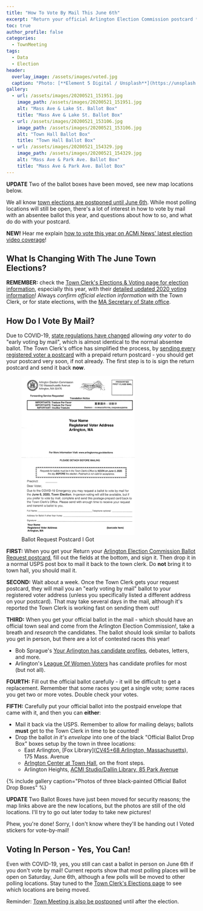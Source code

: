 ```yaml
---
title: "How To Vote By Mail This June 6th"
excerpt: "Return your official Arlington Election Commission postcard **now** to get a ballot!"
toc: true
author_profile: false
categories:
  - TownMeeting
tags:
  - Data
  - Election
header:
  overlay_image: /assets/images/voted.jpg
  caption: "Photo: [**Element 5 Digital / Unsplash**](https://unsplash.com/@element5digital)"
gallery:
  - url: /assets/images/20200521_151951.jpg
    image_path: /assets/images/20200521_151951.jpg
    alt: "Mass Ave & Lake St. Ballot Box"
    title: "Mass Ave & Lake St. Ballot Box"
  - url: /assets/images/20200521_153106.jpg
    image_path: /assets/images/20200521_153106.jpg
    alt: "Town Hall Ballot Box"
    title: "Town Hall Ballot Box"
  - url: /assets/images/20200521_154329.jpg
    image_path: /assets/images/20200521_154329.jpg
    alt: "Mass Ave & Park Ave. Ballot Box"
    title: "Mass Ave & Park Ave. Ballot Box"
---
```


**UPDATE** Two of the ballot boxes have been moved, see new map locations below.

We all know [town elections are postponed until June 6th](https://www.arlingtonma.gov/elections).  While most polling locations will still be open, there's a lot of interest in how to vote by mail with an absentee ballot this year, and questions about how to so, and what do do with your postcard.

**NEW!** Hear me explain [how to vote this year on ACMi News' latest election video coverage](https://www.facebook.com/acminews/videos/591264048434976/)!

## What Is Changing With The June Town Elections?

**REMEMBER:** check the [Town Clerk's Elections & Voting page for election information](https://www.arlingtonma.gov/town-governance/elections-voting), especially this year, with their [detailed updated 2020 voting information](https://www.arlingtonma.gov/Home/Components/News/News/10198/16?backlist=%2fhome)!  Always _confirm official election information_ with the Town Clerk, or for state elections, with the [MA Secretary of State office](http://www.sec.state.ma.us/ele/elevoterresources.htm).

## How Do I Vote By Mail?

Due to COVID-19, [state regulations have changed](https://www.sec.state.ma.us/ele/eleev/evidx.htm) allowing _any voter_ to do "early voting by mail", which is almost identical to the normal absentee ballot.  The Town Clerk's office has simplified the process, by [sending every registered voter a postcard](https://www.arlingtonma.gov/Home/Components/News/News/10198/16?backlist=%2fhome) with a prepaid return postcard - you should get your postcard very soon, if not already.  The first step is to is sign the return postcard and send it back **now**.

<figure style="width: 300px" class="align-right">
  <img src="/assets/images/ballotrequest-202005.jpg" alt="">
  <figcaption>Ballot Request Postcard I Got</figcaption>
</figure> 

**FIRST:** When you get your Return your [Arlington Election Commission Ballot Request postcard](https://www.arlingtonma.gov/Home/Components/News/News/10198/16?backlist=%2fhome), fill out the fields at the bottom, and sign it.  Then drop it in a normal USPS post box to mail it back to the town clerk.  Do **not** bring it to town hall, you should mail it.

**SECOND:** Wait about a week.  Once the Town Clerk gets your request postcard, they will mail you an "early voting by mail" ballot to your registered voter address (unless you specifically listed a different address on your postcard).  That may take several days in the mail, although it's reported the Town Clerk is working fast on sending them out!

**THIRD:** When you get your official ballot in the mail - which should have an official town seal and come from the Arlington Election Commission!, take a breath and _research_ the candidates.  The ballot should look similar to ballots you get in person, but there are a lot of contested races this year!

- Bob Sprague's [Your Arlington has candidate profiles](https://www.yourarlington.com/arlington-archives/town-school/elections/), debates, letters, and more.
- Arlington's [League Of Women Voters](http://www.lwva.com) has candidate profiles for most (but not all).

**FOURTH:** Fill out the official ballot carefully - it will be difficult to get a replacement.  Remember that some races you get a single vote; some races you get two or more votes.  Double check your votes.

**FIFTH:** Carefully put your official ballot into the postpaid envelope that came with it, and then you can **either**:

- Mail it back via the USPS.  Remember to allow for mailing delays; ballots **must** get to the Town Clerk in time to be counted!
- Drop the ballot _in it's envelope_ into one of the black "Official Ballot Drop Box" boxes setup by the town in three locations:
  - East Arlington, [Fox Library]([CV45+68 Arlington, Massachusetts](https://www.google.com/maps/place/Edith+M+Fox+Library/@42.4055899,-71.143845,17z/data=!3m1!4b1!4m5!3m4!1s0x89e376fe34330bb7:0xd92f150fc174b932!8m2!3d42.405586!4d-71.141651)), 175 Mass. Avenue
  - [Arlngton Center at Town Hall](https://www.google.com/maps/place/Robbins+Memorial+Town+Hall/@42.4158888,-71.1585642,17z/data=!3m1!4b1!4m5!3m4!1s0x89e376501bc60af3:0xb40dbfbab152d8b1!8m2!3d42.4158849!4d-71.1563702), on the front steps.
  - Arlington Heights, [ACMI Studio/Dallin Library, 85 Park Avenue](https://www.google.com/maps/place/Arlington+Community+Media+Inc./@42.4238679,-71.185872,17z/data=!3m1!4b1!4m5!3m4!1s0x89e3762456867c57:0x5d268b9dcaa889c9!8m2!3d42.423864!4d-71.183678)

{% include gallery caption="Photos of three black-painted Official Ballot Drop Boxes" %}

**UPDATE** Two Ballot Boxes have just been moved for security reasons; the map links above are the new locations, but the photos are still of the old locations.  I'll try to go out later today to take new pictures! 

Phew, you're done!  Sorry, I don't know where they'll be handing out I Voted stickers for vote-by-mail!

## Voting In Person - Yes, You Can!

Even with COVID-19, yes, you still can cast a ballot in person on June 6th if you don't vote by mail!  Current reports show that most polling places will be open on Saturday, June 6th, although a few polls will be moved to other polling locations.  Stay tuned to the [Town Clerk's Elections page](https://www.arlingtonma.gov/town-governance/elections-voting) to see which locations are being moved. 

Reminder: [Town Meeting is also be postponed](/townmeeting/town-meeting-during-covid/) until after the election.
